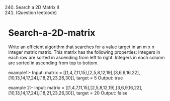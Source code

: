240. Search a 2D Matrix II
241. (Question leetcode)
# Search-a-2D-matrix
Write an efficient algorithm that searches for a value target in an m x n integer matrix matrix. This matrix has the following properties:
Integers in each row are sorted in ascending from left to right.
Integers in each column are sorted in ascending from top to bottom.

example1:-
Input: matrix = [[1,4,7,11,15],[2,5,8,12,19],[3,6,9,16,22],[10,13,14,17,24],[18,21,23,26,30]], target = 5
Output: true

example 2:-
Input: matrix = [[1,4,7,11,15],[2,5,8,12,19],[3,6,9,16,22],[10,13,14,17,24],[18,21,23,26,30]], target = 20
Output: false
 
